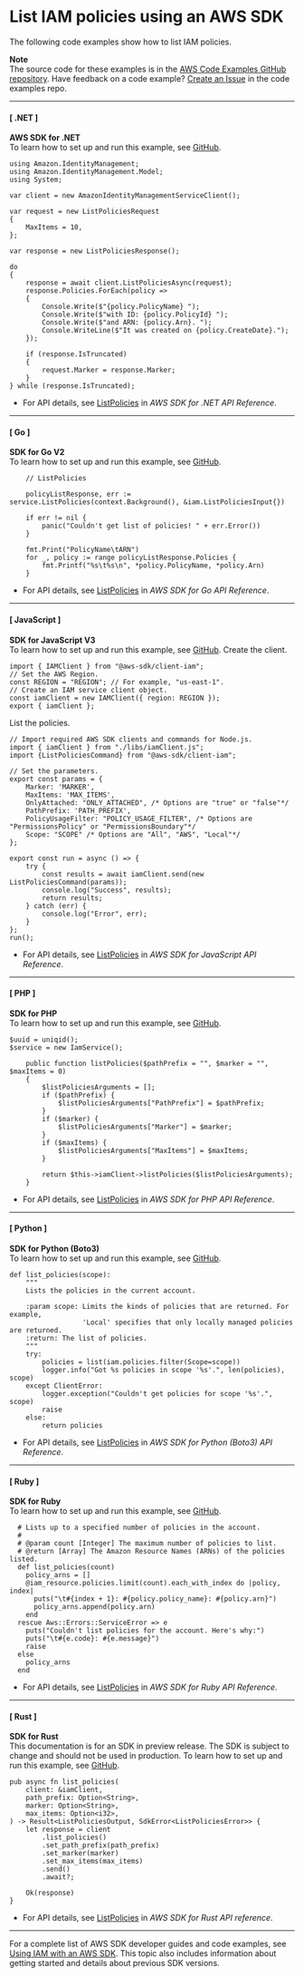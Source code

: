 # List IAM policies using an AWS SDK<a name="example_iam_ListPolicies_section"></a>

The following code examples show how to list IAM policies\.

**Note**  
The source code for these examples is in the [AWS Code Examples GitHub repository](https://github.com/awsdocs/aws-doc-sdk-examples)\. Have feedback on a code example? [Create an Issue](https://github.com/awsdocs/aws-doc-sdk-examples/issues/new/choose) in the code examples repo\. 

------
#### [ \.NET ]

**AWS SDK for \.NET**  
 To learn how to set up and run this example, see [GitHub](https://github.com/awsdocs/aws-doc-sdk-examples/tree/main/dotnetv3/IAM#code-examples)\. 
  

```
using Amazon.IdentityManagement;
using Amazon.IdentityManagement.Model;
using System;

var client = new AmazonIdentityManagementServiceClient();

var request = new ListPoliciesRequest
{
    MaxItems = 10,
};

var response = new ListPoliciesResponse();

do
{
    response = await client.ListPoliciesAsync(request);
    response.Policies.ForEach(policy =>
    {
        Console.Write($"{policy.PolicyName} ");
        Console.Write($"with ID: {policy.PolicyId} ");
        Console.Write($"and ARN: {policy.Arn}. ");
        Console.WriteLine($"It was created on {policy.CreateDate}.");
    });

    if (response.IsTruncated)
    {
        request.Marker = response.Marker;
    }
} while (response.IsTruncated);
```
+  For API details, see [ListPolicies](https://docs.aws.amazon.com/goto/DotNetSDKV3/iam-2010-05-08/ListPolicies) in *AWS SDK for \.NET API Reference*\. 

------
#### [ Go ]

**SDK for Go V2**  
 To learn how to set up and run this example, see [GitHub](https://github.com/awsdocs/aws-doc-sdk-examples/tree/main/gov2/iam#code-examples)\. 
  

```
	// ListPolicies

	policyListResponse, err := service.ListPolicies(context.Background(), &iam.ListPoliciesInput{})

	if err != nil {
		panic("Couldn't get list of policies! " + err.Error())
	}

	fmt.Print("PolicyName\tARN")
	for _, policy := range policyListResponse.Policies {
		fmt.Printf("%s\t%s\n", *policy.PolicyName, *policy.Arn)
	}
```
+  For API details, see [ListPolicies](https://pkg.go.dev/github.com/aws/aws-sdk-go-v2/service/iam#Client.ListPolicies) in *AWS SDK for Go API Reference*\. 

------
#### [ JavaScript ]

**SDK for JavaScript V3**  
 To learn how to set up and run this example, see [GitHub](https://github.com/awsdocs/aws-doc-sdk-examples/tree/main/javascriptv3/example_code/iam#code-examples)\. 
Create the client\.  

```
import { IAMClient } from "@aws-sdk/client-iam";
// Set the AWS Region.
const REGION = "REGION"; // For example, "us-east-1".
// Create an IAM service client object.
const iamClient = new IAMClient({ region: REGION });
export { iamClient };
```
List the policies\.  

```
// Import required AWS SDK clients and commands for Node.js.
import { iamClient } from "./libs/iamClient.js";
import {ListPoliciesCommand} from "@aws-sdk/client-iam";

// Set the parameters.
export const params = {
    Marker: 'MARKER',
    MaxItems: 'MAX_ITEMS',
    OnlyAttached: "ONLY_ATTACHED", /* Options are "true" or "false"*/
    PathPrefix: 'PATH_PREFIX',
    PolicyUsageFilter: "POLICY_USAGE_FILTER", /* Options are "PermissionsPolicy" or "PermissionsBoundary"*/
    Scope: "SCOPE" /* Options are "All", "AWS", "Local"*/
};

export const run = async () => {
    try {
        const results = await iamClient.send(new ListPoliciesCommand(params));
        console.log("Success", results);
        return results;
    } catch (err) {
        console.log("Error", err);
    }
};
run();
```
+  For API details, see [ListPolicies](https://docs.aws.amazon.com/AWSJavaScriptSDK/v3/latest/clients/client-iam/classes/listpoliciescommand.html) in *AWS SDK for JavaScript API Reference*\. 

------
#### [ PHP ]

**SDK for PHP**  
 To learn how to set up and run this example, see [GitHub](https://github.com/awsdocs/aws-doc-sdk-examples/tree/main/php/example_code/iam/iam_basics#code-examples)\. 
  

```
$uuid = uniqid();
$service = new IamService();

    public function listPolicies($pathPrefix = "", $marker = "", $maxItems = 0)
    {
        $listPoliciesArguments = [];
        if ($pathPrefix) {
            $listPoliciesArguments["PathPrefix"] = $pathPrefix;
        }
        if ($marker) {
            $listPoliciesArguments["Marker"] = $marker;
        }
        if ($maxItems) {
            $listPoliciesArguments["MaxItems"] = $maxItems;
        }

        return $this->iamClient->listPolicies($listPoliciesArguments);
    }
```
+  For API details, see [ListPolicies](https://docs.aws.amazon.com/goto/SdkForPHPV3/iam-2010-05-08/ListPolicies) in *AWS SDK for PHP API Reference*\. 

------
#### [ Python ]

**SDK for Python \(Boto3\)**  
 To learn how to set up and run this example, see [GitHub](https://github.com/awsdocs/aws-doc-sdk-examples/tree/main/python/example_code/iam/iam_basics#code-examples)\. 
  

```
def list_policies(scope):
    """
    Lists the policies in the current account.

    :param scope: Limits the kinds of policies that are returned. For example,
                  'Local' specifies that only locally managed policies are returned.
    :return: The list of policies.
    """
    try:
        policies = list(iam.policies.filter(Scope=scope))
        logger.info("Got %s policies in scope '%s'.", len(policies), scope)
    except ClientError:
        logger.exception("Couldn't get policies for scope '%s'.", scope)
        raise
    else:
        return policies
```
+  For API details, see [ListPolicies](https://docs.aws.amazon.com/goto/boto3/iam-2010-05-08/ListPolicies) in *AWS SDK for Python \(Boto3\) API Reference*\. 

------
#### [ Ruby ]

**SDK for Ruby**  
 To learn how to set up and run this example, see [GitHub](https://github.com/awsdocs/aws-doc-sdk-examples/tree/main/ruby/example_code/iam#code-examples)\. 
  

```
  # Lists up to a specified number of policies in the account.
  #
  # @param count [Integer] The maximum number of policies to list.
  # @return [Array] The Amazon Resource Names (ARNs) of the policies listed.
  def list_policies(count)
    policy_arns = []
    @iam_resource.policies.limit(count).each_with_index do |policy, index|
      puts("\t#{index + 1}: #{policy.policy_name}: #{policy.arn}")
      policy_arns.append(policy.arn)
    end
  rescue Aws::Errors::ServiceError => e
    puts("Couldn't list policies for the account. Here's why:")
    puts("\t#{e.code}: #{e.message}")
    raise
  else
    policy_arns
  end
```
+  For API details, see [ListPolicies](https://docs.aws.amazon.com/goto/SdkForRubyV3/iam-2010-05-08/ListPolicies) in *AWS SDK for Ruby API Reference*\. 

------
#### [ Rust ]

**SDK for Rust**  
This documentation is for an SDK in preview release\. The SDK is subject to change and should not be used in production\.
 To learn how to set up and run this example, see [GitHub](https://github.com/awsdocs/aws-doc-sdk-examples/tree/main/rust_dev_preview/iam#code-examples)\. 
  

```
pub async fn list_policies(
    client: &iamClient,
    path_prefix: Option<String>,
    marker: Option<String>,
    max_items: Option<i32>,
) -> Result<ListPoliciesOutput, SdkError<ListPoliciesError>> {
    let response = client
        .list_policies()
        .set_path_prefix(path_prefix)
        .set_marker(marker)
        .set_max_items(max_items)
        .send()
        .await?;

    Ok(response)
}
```
+  For API details, see [ListPolicies](https://docs.rs/releases/search?query=aws-sdk) in *AWS SDK for Rust API reference*\. 

------

For a complete list of AWS SDK developer guides and code examples, see [Using IAM with an AWS SDK](sdk-general-information-section.md)\. This topic also includes information about getting started and details about previous SDK versions\.
